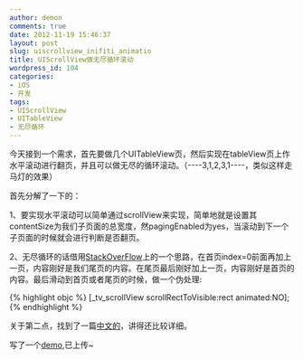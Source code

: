 ```yaml
---
author: demon
comments: true
date: 2012-11-19 15:46:37
layout: post
slug: uiscrollview_inifiti_animatio
title: UIScrollView做无尽循环滚动
wordpress_id: 104
categories:
- iOS
- 开发
tags:
- UIScrollView
- UITableView
- 无尽循环
---
```


今天接到一个需求，首先要做几个UITableView页，然后实现在tableView页上作水平滚动进行翻页，并且可以做无尽的循环滚动。（----3,1,2,3,1----，类似这样走马灯的效果）

首先分解了一下的：

1、要实现水平滚动可以简单通过scrollView来实现，简单地就是设置其contentSize为我们子页面的总宽度，然pagingEnabled为yes，当滚动到下一个子页面的时候就会进行判断是否翻页。

2、无尽循环的话借用[StackOverFlow](http://stackoverflow.com/questions/2735804/objective-c-endless-uiscrollview-without-pagingenabled)上的一个思路，在首页index=0前面再加上一页，内容刚好是我们尾页的内容。在尾页最后刚好加上一页，内容刚好是首页的内容。最后滑动到首页或者尾页的时候，做一个伪处理:

{% highlight objc %}
[_tv_scrollView scrollRectToVisible:rect animated:NO];
{% endhighlight %} 

关于第二点，找到了一篇[中文的](http://furnacedigital.blogspot.fr/2011/04/uiscrollview.html)，讲得还比较详细。

写了一个[demo](https://github.com/demon1105/scroll-List),已上传~
